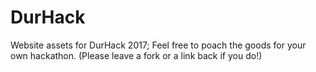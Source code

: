 # DurHack
Website assets for DurHack 2017;
Feel free to poach the goods for your own hackathon.
(Please leave a fork or a link back if you do!)
